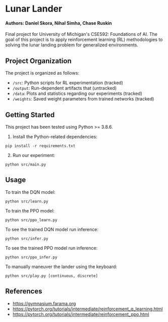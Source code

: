 # Lunar Lander

#### Authors: Daniel Skora, Nihal Simha, Chase Ruskin

Final project for University of Michigan's CSE592: Foundations of AI. The goal of this project is to apply reinforcement learning (RL) methodologies to solving the lunar landing problem for generalized environments.

## Project Organization

The project is organized as follows:

- `/src`: Python scripts for RL experimentation (tracked)
- `/output`: Run-dependent artifacts that (untracked)
- `/data`: Plots and statistics regarding our experiments (tracked)
- `/weights`: Saved weight parameters from trained networks (tracked)

## Getting Started

This project has been tested using Python >= 3.8.6. 

1. Install the Python-related dependencies:

```
pip install -r requirements.txt
```

2. Run our experiment:

```
python src/main.py
```

## Usage

To train the DQN model:

```
python src/learn.py
```

To train the PPO model:

```
python src/ppo_learn.py
```

To see the trained DQN model run inference:

```
python src/infer.py
```

To see the trained PPO model run inference:

```
python src/ppo_infer.py
```

To manually maneuver the lander using the keyboard:

```
python src/play.py [continuous, discrete]
```

## References

- https://gymnasium.farama.org
- https://pytorch.org/tutorials/intermediate/reinforcement_q_learning.html
- https://pytorch.org/tutorials/intermediate/reinforcement_ppo.html